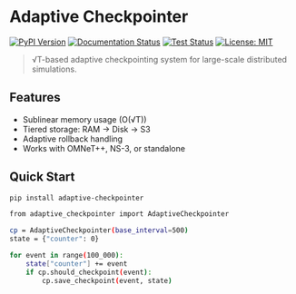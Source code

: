 # Adaptive Checkpointer

[![PyPI Version](https://img.shields.io/pypi/v/adaptive-checkpointer)](https://pypi.org/project/adaptive-checkpointer)
[![Documentation Status](https://github.com/Straussberg/adaptive-checkpointer/actions/workflows/docs.yml/badge.svg)](https://Straussberg.github.io/adaptive-checkpointer)
[![Test Status](https://github.com/Straussberg/adaptive-checkpointer/actions/workflows/ci.yml/badge.svg)](https://github.com/Straussberg/adaptive-checkpointer/actions)
[![License: MIT](https://img.shields.io/badge/License-MIT-yellow.svg)](LICENSE)

> √T-based adaptive checkpointing system for large-scale distributed simulations.

## Features

- Sublinear memory usage (O(√T))
- Tiered storage: RAM → Disk → S3
- Adaptive rollback handling
- Works with OMNeT++, NS-3, or standalone

## Quick Start

```bash
pip install adaptive-checkpointer

from adaptive_checkpointer import AdaptiveCheckpointer

cp = AdaptiveCheckpointer(base_interval=500)
state = {"counter": 0}

for event in range(100_000):
    state["counter"] += event
    if cp.should_checkpoint(event):
        cp.save_checkpoint(event, state)


